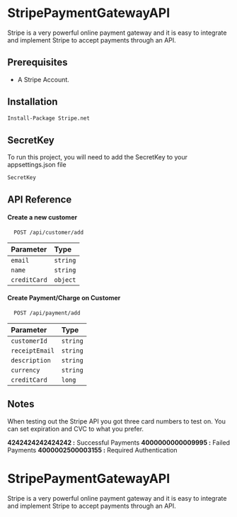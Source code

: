 
# StripePaymentGatewayAPI 

Stripe is a very powerful online payment gateway and it is easy to integrate and implement Stripe to accept payments through an API.

## Prerequisites

- A Stripe Account.



## Installation

```bash
Install-Package Stripe.net
```
    
## SecretKey

To run this project, you will need to add the SecretKey to your appsettings.json file

`SecretKey`


## API Reference

#### Create a new customer

```http
  POST /api/customer/add
```

| Parameter | Type       |
| :-------- | :------- |
| `email` | `string` |
| `name` | `string` |
| `creditCard` | `object` |

#### Create Payment/Charge on Customer

```http
  POST /api/payment/add

```
| Parameter | Type       |
| :-------- | :------- |
| `customerId` | `string` |
| `receiptEmail` | `string` |
| `description` | `string` |
| `currency` | `string` |
| `creditCard` | `long` |


## Notes

When testing out the Stripe API you got three card numbers to test on. You can set expiration and CVC to what you prefer.

**4242424242424242 :** Successful Payments
**4000000000009995  :** Failed Payments
**4000002500003155 :** Required  Authentication 


# StripePaymentGatewayAPI 

Stripe is a very powerful online payment gateway and it is easy to integrate and implement Stripe to accept payments through an API.

